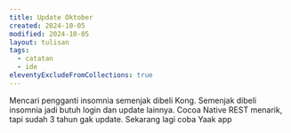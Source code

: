 ```yaml
---
title: Update Oktober
created: 2024-10-05
modified: 2024-10-05
layout: tulisan
tags:
  - catatan
  - ide
eleventyExcludeFromCollections: true
---
```

Mencari pengganti insomnia semenjak dibeli Kong. Semenjak dibeli insomnia jadi butuh login dan update lainnya. Cocoa Native REST menarik, tapi sudah 3 tahun gak update. Sekarang lagi coba Yaak app